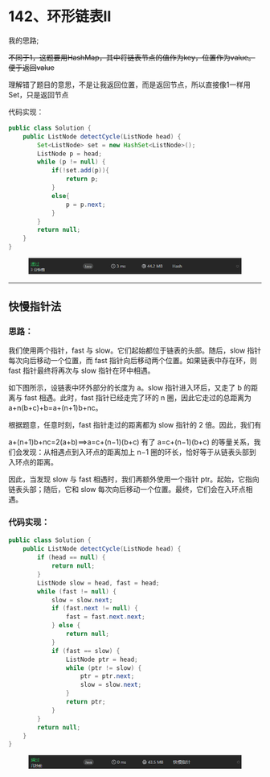 # 142、环形链表Ⅱ

我的思路;

~~不同于1，这题要用HashMap，其中将链表节点的值作为key，位置作为value。便于返回value~~

理解错了题目的意思，不是让我返回位置，而是返回节点，所以直接像1一样用Set，只是返回节点

代码实现：

```java
public class Solution {
    public ListNode detectCycle(ListNode head) {
        Set<ListNode> set = new HashSet<ListNode>();
        ListNode p = head;
        while (p != null) {
            if(!set.add(p)){
                return p;
            }
            else{
                p = p.next;
            }
        }
        return null;
    }
}
```

<figure><img src="../../.gitbook/assets/image (3).png" alt=""><figcaption></figcaption></figure>

***

## 快慢指针法

### 思路：

我们使用两个指针，fast 与 slow。它们起始都位于链表的头部。随后，slow 指针每次向后移动一个位置，而 fast 指针向后移动两个位置。如果链表中存在环，则 fast 指针最终将再次与 slow 指针在环中相遇。

如下图所示，设链表中环外部分的长度为 a。slow 指针进入环后，又走了 b 的距离与 fast 相遇。此时，fast 指针已经走完了环的 n 圈，因此它走过的总距离为 a+n(b+c)+b=a+(n+1)b+nc。

根据题意，任意时刻，fast 指针走过的距离都为 slow 指针的 2 倍。因此，我们有

a+(n+1)b+nc=2(a+b)⟹a=c+(n−1)(b+c) 有了 a=c+(n−1)(b+c) 的等量关系，我们会发现：从相遇点到入环点的距离加上 n−1 圈的环长，恰好等于从链表头部到入环点的距离。

因此，当发现 slow 与 fast 相遇时，我们再额外使用一个指针 ptr。起始，它指向链表头部；随后，它和 slow 每次向后移动一个位置。最终，它们会在入环点相遇。

### 代码实现：

```java
public class Solution {
    public ListNode detectCycle(ListNode head) {
        if (head == null) {
            return null;
        }
        ListNode slow = head, fast = head;
        while (fast != null) {
            slow = slow.next;
            if (fast.next != null) {
                fast = fast.next.next;
            } else {
                return null;
            }
            if (fast == slow) {
                ListNode ptr = head;
                while (ptr != slow) {
                    ptr = ptr.next;
                    slow = slow.next;
                }
                return ptr;
            }
        }
        return null;
    }
}
```

<figure><img src="../../.gitbook/assets/image (4).png" alt=""><figcaption></figcaption></figure>
